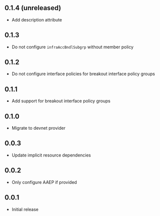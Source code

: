 ## 0.1.4 (unreleased)

- Add description attribute

## 0.1.3

- Do not configure `infraAccBndlSubgrp` without member policy

## 0.1.2

- Do not configure interface policies for breakout interface policy groups

## 0.1.1

- Add support for breakout interface policy groups

## 0.1.0

- Migrate to devnet provider

## 0.0.3

- Update implicit resource dependencies

## 0.0.2

- Only configure AAEP if provided

## 0.0.1

- Initial release
